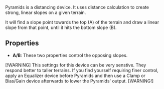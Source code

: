 Pyramids is a distancing device. It uses distance calculation to create strong, linear slopes on a given terrain.

It will find a slope point towards the top (A) of the terrain and draw a linear slope from that point, until it hits the bottom slope (B).

## Properties

- **A/B**: These two properties control the opposing slopes.

[!WARNING]
This settings for this device can be very senstive. They respond better to taller terrains. If you find yourself requiring finer control, apply an Equalizer device before Pyramids and then use a Clamp or Bias/Gain device afterwards to lower the Pyramids' output.
[WARNING!]